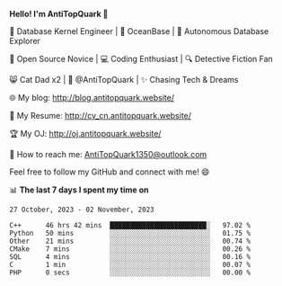
**Hello! I'm AntiTopQuark 👋**

🔧 Database Kernel Engineer | 🌊 OceanBase | 🤖 Autonomous Database Explorer

🌱 Open Source Novice | 💻 Coding Enthusiast | 🔍 Detective Fiction Fan

😸 Cat Dad x2 | 🎉 @AntiTopQuark | ✨ Chasing Tech & Dreams

🌐 My blog: http://blog.antitopquark.website/

📄 My Resume: http://cv_cn.antitopquark.website/

🏆 My OJ: http://oj.antitopquark.website/

📧 How to reach me: AntiTopQuark1350@outlook.com

Feel free to follow my GitHub and connect with me! 😄

📊 **The last 7 days I spent my time on** 

<!--START_SECTION:waka-->
```text
27 October, 2023 - 02 November, 2023

C++      46 hrs 42 mins  ████████████████████████░   97.02 % 
Python   50 mins         ░░░░░░░░░░░░░░░░░░░░░░░░░   01.75 % 
Other    21 mins         ░░░░░░░░░░░░░░░░░░░░░░░░░   00.74 % 
CMake    7 mins          ░░░░░░░░░░░░░░░░░░░░░░░░░   00.26 % 
SQL      4 mins          ░░░░░░░░░░░░░░░░░░░░░░░░░   00.16 % 
C        1 min           ░░░░░░░░░░░░░░░░░░░░░░░░░   00.07 % 
PHP      0 secs          ░░░░░░░░░░░░░░░░░░░░░░░░░   00.00 %
```
<!--END_SECTION:waka-->


